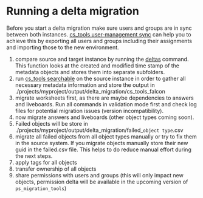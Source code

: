 # Running a delta migration

Before you start a delta migration make sure users and groups are in sync between both instances. 
[cs_tools user-management sync](https://thoughtspot.github.io/cs_tools/user-management/) can help you to achieve this by exporting all users and groups including their assignments and importing those to the new environment.

1. compare source and target instance by running the [deltas](../../migration-tools/deltas/readme) command. This function looks at the created and modified time stamp of the metadata objects and stores them into separate subfolders.
2. run [cs_tools searchable](https://thoughtspot.github.io/cs_tools/cs-tools/searchable/) on the source instance in order to gather all necessary metadata information and store the output in ./projects/myproject/output/delta_migration/cs_tools_falcon
3. migrate worksheets first, as there are maybe dependencies to answers and liveboards. Run all commands in validation mode first and check log files for potential migration issues (version incompatibility).
4. now migrate answers and liveboards (other object types coming soon). 
5. Failed objects will be store in ./projects/myproject/output/delta_migration/failed_`object type`.csv
6. migrate all failed objects from all object types manually or try to fix them in the source system. If you migrate objects manually store their new guid in the failed.csv file. This helps to do reduce manual effort during the next steps. 
7. apply tags for all objects
8. transfer ownership of all objects 
9. share permissions with users and groups (this will only impact new objects, permission delta will be available in the upcoming version of `ps_migration_tools`)


   